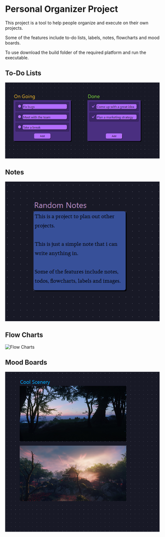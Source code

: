# Personal Organizer Project

This project is a tool to help people organize and execute on their own projects.

Some of the features include to-do lists, labels, notes, flowcharts and mood boards.

To use download the build folder of the required platform and run the executable.

## To-Do Lists

<img src="./Images/Organizer1.png" alt="Todo Lists" width="500"/>

## Notes

<img src="./Images/Organizer2.png" alt="Notes" width="500"/>

## Flow Charts

<img src="./Images/Organizer3.png" alt="Flow Charts" width="500"/>

## Mood Boards

<img src="./Images/Organizer4.png" alt="Mood Boards" width="500"/>
